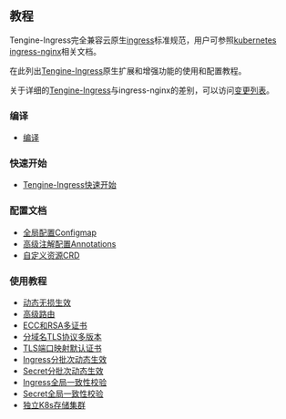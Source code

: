 ## 教程
Tengine-Ingress完全兼容云原生[ingress](https://kubernetes.io/docs/concepts/services-networking/ingress/)标准规范，用户可参照[kubernetes ingress-nginx](https://kubernetes.github.io/ingress-nginx/)相关文档。

在此列出[Tengine-Ingress](https://github.com/alibaba/tengine-ingress)原生扩展和增强功能的使用和配置教程。 

关于详细的[Tengine-Ingress](https://github.com/alibaba/tengine-ingress)与ingress-nginx的差别，可以访问[变更列表](changelog_ingress_cn.html)。

### 编译
*   [编译](document_cn/ingress_install_cn.html)

### 快速开始
*   [Tengine-Ingress快速开始](document_cn/ingress_quickstart_cn.html)

### 配置文档
*   [全局配置Configmap](document_cn/ingress_configmap_cn.html)
*   [高级注解配置Annotations](document_cn/ingress_annotations_cn.html)
*   [自定义资源CRD](document_cn/ingress_crd_cn.html)

### 使用教程
*   [动态无损生效](document_cn/ingress_hotreload_cn.html)
*   [高级路由](document_cn/ingress_routes_cn.html) 
*   [ECC和RSA多证书](document_cn/ingress_certs_cn.html)
*   [分域名TLS协议多版本](document_cn/ingress_tls_protocols_cn.html) 
*   [TLS端口映射默认证书](document_cn/ingress_tls_port_cert_cn.html) 
*   [Ingress分批次动态生效](document_cn/ingress_rollout_ingress_cn.html)
*   [Secret分批次动态生效](document_cn/ingress_rollout_secret_cn.html)
*   [Ingress全局一致性校验](document_cn/ingress_checksum_ingress_cn.html)
*   [Secret全局一致性校验](document_cn/ingress_checksum_secret_cn.html)
*   [独立K8s存储集群](document_cn/ingress_cluster_cn.html)
